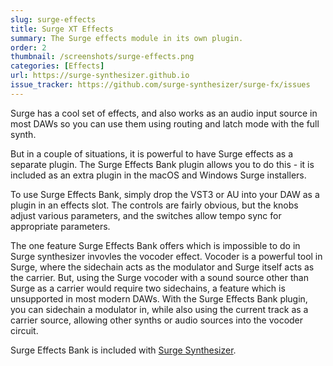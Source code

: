 ```yaml
---
slug: surge-effects
title: Surge XT Effects
summary: The Surge effects module in its own plugin.
order: 2
thumbnail: /screenshots/surge-effects.png
categories: [Effects]
url: https://surge-synthesizer.github.io
issue_tracker: https://github.com/surge-synthesizer/surge-fx/issues
---
```


Surge has a cool set of effects, and also works as an audio input source in most DAWs so you can use them using
routing and latch mode with the full synth.

But in a couple of situations, it is powerful to have Surge effects as a separate plugin. The Surge Effects Bank plugin allows
you to do this - it is included as an extra plugin in the macOS and Windows Surge installers.

To use Surge Effects Bank, simply drop the VST3 or AU into your DAW as a plugin in an effects slot. The controls are
fairly obvious, but the knobs adjust various parameters, and the switches allow tempo sync for appropriate parameters.

The one feature Surge Effects Bank offers which is impossible to do in Surge synthesizer invovles the vocoder effect. Vocoder
is a powerful tool in Surge, where the sidechain acts as the modulator and Surge itself acts as the carrier. But, using the
Surge vocoder with a sound source other than Surge as a carrier would require two sidechains, a feature which is unsupported
in most modern DAWs. With the Surge Effects Bank plugin, you can sidechain a modulator in, while also using the current track as a
carrier source, allowing other synths or audio sources into the vocoder circuit.

Surge Effects Bank is included with [Surge Synthesizer](https://surge-synthesizer.github.io).
